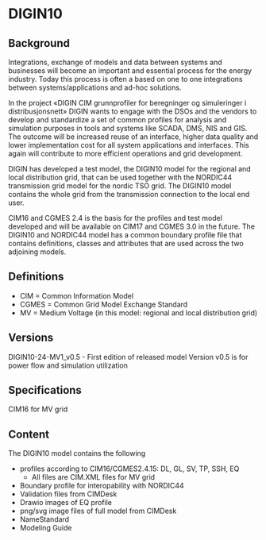 # DIGIN10

## Background

Integrations, exchange of models and data between systems and businesses will become an important and essential process for the energy industry. Today this process is often a based on one to one integrations between systems/applications and ad-hoc solutions. 

In the project «DIGIN CIM grunnprofiler for beregninger og simuleringer i distribusjonsnett» DIGIN wants to engage with the DSOs and the vendors to develop and standardize a set of common profiles for analysis and simulation purposes in tools and systems like SCADA, DMS, NIS and GIS. The outcome will be increased reuse of an interface, higher data quality and lower implementation cost for all system applications and interfaces. This again will contribute to more efficient operations and grid development. 

DIGIN has developed a test model, the DIGIN10 model for the regional and local distribution grid, that can be used together with the NORDIC44 transmission grid model for the nordic TSO grid. The DIGIN10 model contains the whole grid from the transmission connection to the local end user. 

CIM16 and CGMES 2.4 is the basis for the profiles and test model developed and will be available on CIM17 and CGMES 3.0 in the future. The DIGIN10 and NORDIC44 model has a common boundary profile file that contains definitions, classes and attributes that are used across the two adjoining models. 

## Definitions 
- CIM = Common Information Model
- CGMES = Common Grid Model Exchange Standard
- MV = Medium Voltage (in this model: regional and local distribution grid)

## Versions
DIGIN10-24-MV1_v0.5 - First edition of released model
Version v0.5 is for power flow and simulation utilization

## Specifications
CIM16 for MV grid

## Content
The DIGIN10 model contains the following
- profiles according to CIM16/CGMES2.4.15: DL, GL, SV, TP, SSH, EQ
  - All files are CIM.XML files for MV grid
- Boundary profile for interopability with NORDIC44 
- Validation files from CIMDesk
- Drawio images of EQ profile
- png/svg image files of full model from CIMDesk
- NameStandard
- Modeling Guide
